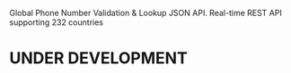 Global Phone Number Validation & Lookup JSON API. Real-time REST API supporting 232 countries

# UNDER DEVELOPMENT